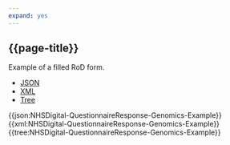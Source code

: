 ```yaml
---
expand: yes
---
```


## {{page-title}}

Example of a filled RoD form.

<div class="nhsd-!t-margin-bottom-6">
  <ul class="nav nav-tabs" role="tablist">
        <li role="presentation" class="active">
            <a href="#JSON-QR-GT-E" role="tab" data-toggle="tab">JSON</a>
        </li>
         <li role="presentation">
            <a href="#XML-QR-GT-E" role="tab" data-toggle="tab">XML</a>
        </li>
        <li role="presentation">
            <a href="#Tree-QR-GT-E" role="tab" data-toggle="tab">Tree</a>
        </li>
  </ul>
    
  <div class="tab-content snippet">
    <div id="JSON-QR-GT-E" role="tabpanel" class="tab-pane active">
{{json:NHSDigital-QuestionnaireResponse-Genomics-Example}}
    </div>
    <div id="XML-QR-GT-E" role="tabpanel" class="tab-pane">
{{xml:NHSDigital-QuestionnaireResponse-Genomics-Example}}
    </div>
    <div id="Tree-QR-GT-E" role="tabpanel" class="tab-pane">
{{tree:NHSDigital-QuestionnaireResponse-Genomics-Example}}
    </div>
  </div>
</div>